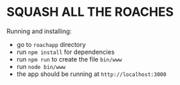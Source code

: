 # SQUASH ALL THE ROACHES

Running and installing:

* go to `roachapp` directory
* run `npm install` for dependencies
* run `npm run` to create the file `bin/www`
* run `node bin/www`
* the app should be running at `http://localhost:3000`
